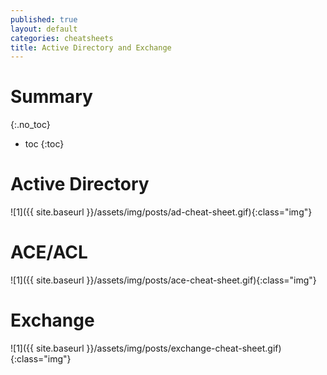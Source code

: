 ```yaml
---
published: true
layout: default
categories: cheatsheets
title: Active Directory and Exchange
---
```

# Summary
{:.no_toc}

* toc
{:toc}

# Active Directory
![1]({{ site.baseurl }}/assets/img/posts/ad-cheat-sheet.gif){:class="img"}

# ACE/ACL

![1]({{ site.baseurl }}/assets/img/posts/ace-cheat-sheet.gif){:class="img"}

# Exchange

![1]({{ site.baseurl }}/assets/img/posts/exchange-cheat-sheet.gif){:class="img"}

